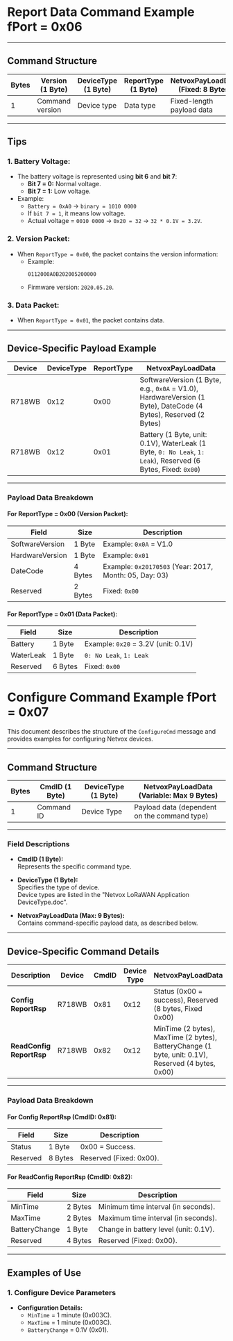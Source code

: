 # Report Data Command Example fPort = 0x06

---

## **Command Structure**

| Bytes | Version (1 Byte)  | DeviceType (1 Byte) | ReportType (1 Byte) | NetvoxPayLoadData (Fixed: 8 Bytes) |
|-------|-------------------|---------------------|---------------------|------------------------------------|
| 1     | Command version   | Device type         | Data type           | Fixed-length payload data          |

---

## **Tips**

### **1. Battery Voltage:**
- The battery voltage is represented using **bit 6** and **bit 7**:
    - **Bit 7 = 0:** Normal voltage.
    - **Bit 7 = 1:** Low voltage.
- Example:
    - `Battery = 0xA0` → `binary = 1010 0000`
    - If `bit 7 = 1`, it means low voltage.
    - Actual voltage = `0010 0000` → `0x20 = 32` → `32 * 0.1V = 3.2V`.

### **2. Version Packet:**
- When `ReportType = 0x00`, the packet contains the version information:
    - Example:
      ```plaintext
      0112000A0B202005200000
      ```
    - Firmware version: `2020.05.20`.

### **3. Data Packet:**
- When `ReportType = 0x01`, the packet contains data.

---

## **Device-Specific Payload Example**

| Device  | DeviceType | ReportType | NetvoxPayLoadData                                                                      |
|---------|------------|------------|---------------------------------------------------------------------------------------|
| R718WB  | 0x12       | 0x00       | SoftwareVersion (1 Byte, e.g., `0x0A` = V1.0), HardwareVersion (1 Byte), DateCode (4 Bytes), Reserved (2 Bytes) |
| R718WB  | 0x12       | 0x01       | Battery (1 Byte, unit: 0.1V), WaterLeak (1 Byte, `0: No Leak`, `1: Leak`), Reserved (6 Bytes, Fixed: `0x00`) |

---

### **Payload Data Breakdown**

#### **For ReportType = 0x00 (Version Packet):**
| Field              | Size      | Description                                    |
|--------------------|-----------|------------------------------------------------|
| SoftwareVersion    | 1 Byte    | Example: `0x0A` = V1.0                        |
| HardwareVersion    | 1 Byte    | Example: `0x01`                               |
| DateCode           | 4 Bytes   | Example: `0x20170503` (Year: 2017, Month: 05, Day: 03) |
| Reserved           | 2 Bytes   | Fixed: `0x00`                                 |

#### **For ReportType = 0x01 (Data Packet):**
| Field              | Size      | Description                                    |
|--------------------|-----------|------------------------------------------------|
| Battery            | 1 Byte    | Example: `0x20` = 3.2V (unit: 0.1V)           |
| WaterLeak          | 1 Byte    | `0: No Leak`, `1: Leak`                       |
| Reserved           | 6 Bytes   | Fixed: `0x00`                                 |

# Configure Command Example fPort = 0x07

This document describes the structure of the `ConfigureCmd` message and provides examples for configuring Netvox devices.

---

## **Command Structure**

| Bytes | CmdID (1 Byte)  | DeviceType (1 Byte) | NetvoxPayLoadData (Variable: Max 9 Bytes) |
|-------|-----------------|---------------------|-------------------------------------------|
| 1     | Command ID      | Device Type         | Payload data (dependent on the command type) |

---

### **Field Descriptions**

- **CmdID (1 Byte):**  
  Represents the specific command type.

- **DeviceType (1 Byte):**  
  Specifies the type of device.  
  Device types are listed in the "Netvox LoRaWAN Application DeviceType.doc".

- **NetvoxPayLoadData (Max: 9 Bytes):**  
  Contains command-specific payload data, as described below.

---

## **Device-Specific Command Details**

| Description       | Device  | CmdID | Device Type | NetvoxPayLoadData                                                                                 |
|--------------------|---------|-------|-------------|---------------------------------------------------------------------------------------------------|
| **Config ReportRsp** | R718WB  | 0x81  | 0x12        | Status (0x00 = success), Reserved (8 bytes, Fixed 0x00)                                           |
| **ReadConfig ReportRsp** | R718WB  | 0x82  | 0x12        | MinTime (2 bytes), MaxTime (2 bytes), BatteryChange (1 byte, unit: 0.1V), Reserved (4 bytes, 0x00) |

---

### **Payload Data Breakdown**

#### **For Config ReportRsp (CmdID: 0x81):**
| Field            | Size      | Description                           |
|------------------|-----------|---------------------------------------|
| Status           | 1 Byte    | 0x00 = Success.                      |
| Reserved         | 8 Bytes   | Reserved (Fixed: 0x00).               |

#### **For ReadConfig ReportRsp (CmdID: 0x82):**
| Field            | Size      | Description                           |
|------------------|-----------|---------------------------------------|
| MinTime          | 2 Bytes   | Minimum time interval (in seconds).  |
| MaxTime          | 2 Bytes   | Maximum time interval (in seconds).  |
| BatteryChange    | 1 Byte    | Change in battery level (unit: 0.1V). |
| Reserved         | 4 Bytes   | Reserved (Fixed: 0x00).               |

---

## **Examples of Use**

### **1. Configure Device Parameters**
- **Configuration Details:**
    - `MinTime` = 1 minute (0x003C).
    - `MaxTime` = 1 minute (0x003C).
    - `BatteryChange` = 0.1V (0x01).